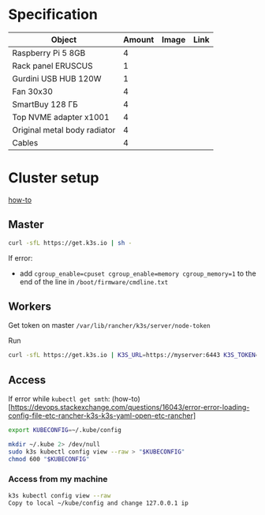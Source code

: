 # Specification

| Object | Amount | Image | Link |
| ------------- | ------------- | - | - |
| Raspberry Pi 5 8GB | 4 |
| Rack panel ERUSCUS | 1 |
| Gurdini USB HUB 120W | 1 | 
| Fan 30x30 | 4 |
| SmartBuy 128 ГБ | 4 |
| Top NVME adapter x1001 | 4 |
| Original metal body radiator | 4 |
| Cables | 4 |

# Cluster setup

[how-to](https://docs.k3s.io/quick-start)

## Master

```bash
curl -sfL https://get.k3s.io | sh -
```

If error:
  * add ```cgroup_enable=cpuset cgroup_enable=memory cgroup_memory=1``` to the end of the line in ```/boot/firmware/cmdline.txt```

## Workers

Get token on master ```/var/lib/rancher/k3s/server/node-token```

Run
```bash
curl -sfL https://get.k3s.io | K3S_URL=https://myserver:6443 K3S_TOKEN=mynodetoken sh -
```

## Access

If error while ```kubectl get smth```:
(how-to)[https://devops.stackexchange.com/questions/16043/error-error-loading-config-file-etc-rancher-k3s-k3s-yaml-open-etc-rancher]
```bash
export KUBECONFIG=~/.kube/config

mkdir ~/.kube 2> /dev/null
sudo k3s kubectl config view --raw > "$KUBECONFIG"
chmod 600 "$KUBECONFIG"
```

### Access from my machine
```bash
k3s kubectl config view --raw
Copy to local ~/kube/config and change 127.0.0.1 ip
```
